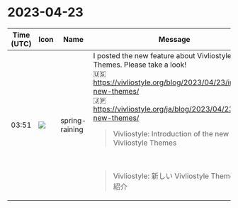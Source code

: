 # 2023-04-23

|Time (UTC)|Icon|Name|Message|
|---|---|---|---|
|03:51|![](https://secure.gravatar.com/avatar/1ac180f0868137292905c311b5fff781.jpg?s=72&d=https%3A%2F%2Fa.slack-edge.com%2Fdf10d%2Fimg%2Favatars%2Fava_0021-72.png)|spring-raining|I posted the new feature about Vivliostyle Themes. Please take a look!<br>🇺🇸 <https://vivliostyle.org/blog/2023/04/23/intro-new-themes/><br>🇯🇵 <https://vivliostyle.org/ja/blog/2023/04/23/intro-new-themes/><br><blockquote>Vivliostyle: Introduction of the new Vivliostyle Themes</blockquote><br><blockquote>Vivliostyle: 新しい Vivliostyle Themes のご紹介</blockquote>|
